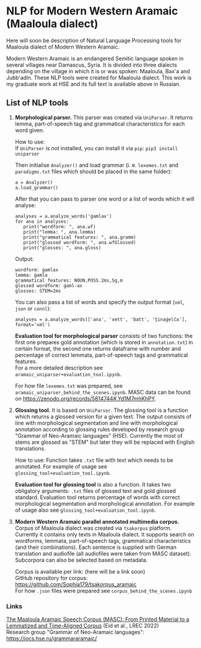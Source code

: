 # NLP for Modern Western Aramaic (Maaloula dialect)
Here will soon be description of Natural Language Processing tools for Maaloula dialect of Modern Western Aramaic.

Modern Western Aramaic is an endangered Semitic language spoken in several villages near Damascus, Syria. It is divided into three dialects depending on the village in which it is or was spoken: Maaloula, Bax'a and Jubb'adin. These NLP tools were created for Maaloula dialect. This work is my graduate work at HSE and its full text is available above in Russian. 

## List of NLP tools 
1. **Morphological parser.** This parser was created via `UniParser`. It returns lemma, part-of-speech tag and grammatical characteristics for each word given.  
  
   How to use:  
   If `UniParser` is not installed, you can install it via `pip`:
   ```pip3 install uniparser```

   Then initialise `Analyzer()` and load grammar (i. e. `lexemes.txt` and `paradigms.txt` files which should be placed in the same folder):
   ```
   a = Analyzer()  
   a.load_grammar()
   ```
   After that you can pass to parser one word or a list of words which it will analyse:
   ```
   analyses = a.analyze_words('ġamlax')
   for ana in analyses:
      print("wordform: ", ana.wf)
      print("lemma: ", ana.lemma)
      print("grammatical features: ", ana.gramm)
      print("glossed wordform: ", ana.wfGlossed)
      print("glosses: ", ana.gloss)
   ```
   Output:
   ```
   wordform: ġamlax
   lemma: ġamla
   grammatical features: NOUN,POSS.2ms,Sg,m
   glossed wordform: ġaml-ax
   glosses: STEM=2ms
   ```
     
   You can also pass a list of words and specify the output format (`xml`, `json` or `connl`):
   ``` 
   analyses = a.analyze_words(['ana', 'xett', 'batt', 'ṯinaġelča'], format='xml')
   ```
   
   **Evaluation tool for morphological parser** consists of two functions: the first one prepares gold annotation (which is stored in `annotation.txt`) in certain format, the second one returns dataframe with number and percentage of correct lemmata, part-of-speech tags and grammatical features.  
   For a more detailed description see `aramaic_uniparser+evaluation_tool.ipynb`.
      
   For how file `lexemes.txt` was prepared, see `aramaic_uniparser_behind_the_scenes.ipynb`. MASC data can be found on https://zenodo.org/records/5814744#.Yd1M7mhKhPY.

         
3. **Glossing tool.** It is based on `UniParser`. The glossing tool is a function which returns a glossed version for a given text. The output consists of line with morphological segmentation and line with morphological annotation according to glossing rules developed by research group "Grammar of Neo-Aramaic languages" (HSE). Currently the most of stems are glossed as "STEM" but later they will be replaced with English translations. 
  
   How to use:
   Function takes `.txt` file with text which needs to be annotated. For example of usage see `glossing_tool+evaluation_tool.ipynb`.
   
   **Evaluation tool for glossing tool** is also a function. It takes two obligatory arguments: `.txt` files of glossed text and gold glossed standard. Evaluation tool returns percentage of words with correct morphological segmentation and morphological annotation. For example of usage also see `glossing_tool+evaluation_tool.ipynb`.

    
5. **Modern Western Aramaic parallel annotated multimedia corpus.** Corpus of Maaloula dialect was created via `tsakorpus` platform. Currently it contains only texts in Maaloula dialect. It supports search on wordforms, lemmata, part-of-speech tags, grammatical characteristics (and their combinations). Each sentence is supplied with German translation and audiofile (all audiofiles were taken from MASC dataset). Subcorpora can also be selected based on metadata.  

   Corpus is available per link: (here will be a link soon)  
   GitHub repository for corpus: https://github.com/Sophia179/tsakorpus_aramaic  
   For how `.json` files were prepared see `corpus_behind_the_scenes.ipynb`

### Links
[The Maaloula Aramaic Speech Corpus (MASC): From Printed Material to a Lemmatized and Time-Aligned Corpus](https://aclanthology.org/2022.lrec-1.699) (Eid et al., LREC 2022)  
Research group "Grammar of Neo-Aramaic languages": https://iocs.hse.ru/grammararamaic/
